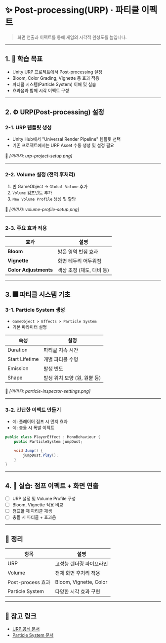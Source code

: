 # ✨ Post-processing(URP) · 파티클 이펙트
> 화면 연출과 이펙트를 통해 게임의 시각적 완성도를 높입니다.

---

## 1. 🎯 학습 목표

- Unity URP 프로젝트에서 Post-processing 설정
- Bloom, Color Grading, Vignette 등 효과 적용
- 파티클 시스템(Particle System) 이해 및 실습
- 효과음과 함께 시각 이펙트 구성

---

## 2. ⚙️ URP(Post-processing) 설정

### 2-1. URP 템플릿 생성

- Unity Hub에서 "Universal Render Pipeline" 템플릿 선택
- 기존 프로젝트에서는 URP Asset 수동 생성 및 설정 필요

📸 *[이미지: urp-project-setup.png]*

---

### 2-2. Volume 설정 (전역 후처리)

1. 빈 GameObject → `Global Volume` 추가
2. `Volume` 컴포넌트 추가
3. `New Volume Profile` 생성 및 할당

📸 *[이미지: volume-profile-setup.png]*

---

### 2-3. 주요 효과 적용

| 효과 | 설명 |
|------|------|
| **Bloom** | 밝은 영역 번짐 효과 |
| **Vignette** | 화면 테두리 어두워짐 |
| **Color Adjustments** | 색상 조정 (채도, 대비 등) |

---

## 3. 🎆 파티클 시스템 기초

### 3-1. Particle System 생성

- `GameObject > Effects > Particle System`
- 기본 파라미터 설명

| 속성 | 설명 |
|------|------|
| Duration | 파티클 지속 시간 |
| Start Lifetime | 개별 파티클 수명 |
| Emission | 발생 빈도 |
| Shape | 발생 위치 모양 (원, 원뿔 등) |

📸 *[이미지: particle-inspector-settings.png]*

---

### 3-2. 간단한 이펙트 만들기

- 예: 플레이어 점프 시 먼지 효과
- 예: 충돌 시 폭발 이펙트

```csharp
public class PlayerEffect : MonoBehaviour {
    public ParticleSystem jumpDust;

    void Jump() {
        jumpDust.Play();
    }
}
```

---

## 4. 🧪 실습: 점프 이펙트 + 화면 연출

- [ ] URP 설정 및 Volume Profile 구성
- [ ] Bloom, Vignette 적용 비교
- [ ] 점프할 때 파티클 재생
- [ ] 충돌 시 파티클 + 효과음

---

## 🧠 정리

| 항목 | 설명 |
|------|------|
| URP | 고성능 렌더링 파이프라인 |
| Volume | 전체 화면 후처리 적용 |
| Post-process 효과 | Bloom, Vignette, Color |
| Particle System | 다양한 시각 효과 구현 |

---

## 🔗 참고 링크

- [URP 공식 문서](https://docs.unity3d.com/6000.2/Documentation/Manual/urp/urp-introduction.html)
- [Particle System 문서](https://docs.unity3d.com/Manual/PartSysReference.html)
